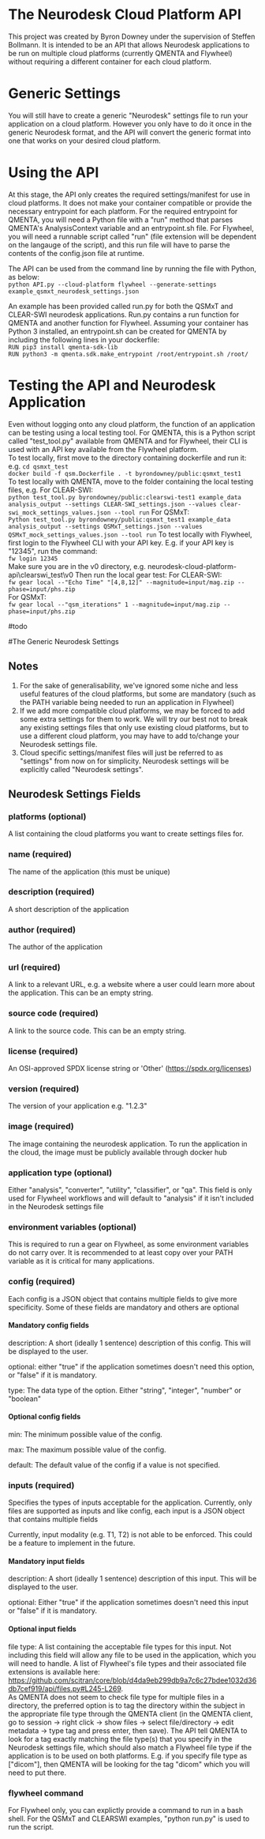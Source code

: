 # The Neurodesk Cloud Platform API
This project was created by Byron Downey under the supervision of Steffen Bollmann. It is intended to be an API that allows Neurodesk applications to be run on multiple cloud platforms (currently QMENTA and Flywheel) without requiring a different container for each cloud platform.

# Generic Settings
You will still have to create a generic "Neurodesk" settings file to run your application on a cloud platform. However you only have to do it once in the generic Neurodesk format, and the API will convert the generic format into one that works on your desired cloud platform.

# Using the API
At this stage, the API only creates the required settings/manifest for use in cloud platforms. It does not make your container compatible or provide the necessary entrypoint for each platform. For the required entrypoint for QMENTA, you will need a Python file with a "run" method that parses QMENTA's AnalysisContext variable and an entrypoint.sh file. For Flywheel, you will need a runnable script called "run" (file extension will be dependent on the langauge of the script), and this run file will have to parse the contents of the config.json file at runtime.  

The API can be used from the command line by running the file with Python, as below:  
`python API.py --cloud-platform flywheel --generate-settings example_qsmxt_neurodesk_settings.json`

An example has been provided called run.py for both the QSMxT and CLEAR-SWI neurodesk applications. Run.py contains a run function for QMENTA and another function for Flywheel. Assuming your container has Python 3 installed, an entrypoint.sh can be created for QMENTA by including the following lines in your dockerfile:  
`RUN pip3 install qmenta-sdk-lib`  
`RUN python3 -m qmenta.sdk.make_entrypoint /root/entrypoint.sh /root/`

# Testing the API and Neurodesk Application
Even without logging onto any cloud platform, the function of an application can be testing using a local testing tool. For QMENTA, this is a Python script called "test_tool.py" available from QMENTA and for Flywheel, their CLI is used with an API key available from the Flywheel platform.  
To test locally, first move to the directory containing dockerfile and run it:  
e.g. `cd qsmxt_test`  
`docker build -f qsm.Dockerfile . -t byrondowney/public:qsmxt_test1`  
To test locally with QMENTA, move to the folder containing the local testing files, e.g.
For CLEAR-SWI:  
`python test_tool.py byrondowney/public:clearswi-test1 example_data analysis_output --settings CLEAR-SWI_settings.json --values clear-swi_mock_settings_values.json --tool run`
For QSMxT:  
`Python test_tool.py byrondowney/public:qsmxt_test1 example_data analysis_output --settings QSMxT_settings.json --values QSMxT_mock_settings_values.json --tool run`
To test locally with Flywheel, first login to the Flywheel CLI with your API key. E.g. if your API key is "12345", run the command:  
`fw login 12345`  
Make sure you are in the v0 directory, e.g. neurodesk-cloud-platform-api\clearswi_test\v0
Then run the local gear test:
For CLEAR-SWI:  
`fw gear local --"Echo Time" "[4,8,12]" --magnitude=input/mag.zip --phase=input/phs.zip`  
For QSMxT:  
`fw gear local --"qsm_iterations" 1 --magnitude=input/mag.zip --phase=input/phs.zip`  

#todo  

#The Generic Neurodesk Settings
## Notes
1. For the sake of generalisability, we've ignored some niche and less useful features of the cloud platforms, but some are mandatory (such as the PATH variable being needed to run an application in Flywheel)
2. If we add more compatible cloud platforms, we may be forced to add some extra settings for them to work. We will try our best not to break any existing settings files that only use existing cloud platforms, but to use a different cloud platform, you may have to add to/change your Neurodesk settings file.
3. Cloud specific settings/manifest files will just be referred to as "settings" from now on for simplicity. Neurodesk settings will be explicitly called "Neurodesk settings".

## Neurodesk Settings Fields

### platforms (optional)
A list containing the cloud platforms you want to create settings files for. 

### name (required)
The name of the application (this must be unique)

### description (required)
A short description of the application

### author (required)
The author of the application

### url (required)
A link to a relevant URL, e.g. a website where a user could learn more about the application. This can be an empty string.

### source code (required)
A link to the source code. This can be an empty string.

### license (required)
An OSI-approved SPDX license string or 'Other' (https://spdx.org/licenses)

### version (required)
The version of your application e.g. "1.2.3"

### image (required)
The image containing the neurodesk application. To run the application in the cloud, the image must be publicly available through docker hub

### application type (optional)

Either "analysis", "converter", "utility", "classifier", or "qa". This field is only used for Flywheel workflows and
will default to "analysis" if it isn't included in the Neurodesk settings file

### environment variables (optional)

This is required to run a gear on Flywheel, as some environment variables do not carry over. It is recommended to at least copy over your PATH variable as it is critical for many applications. 

### config (required)
Each config is a JSON object that contains multiple fields to give more specificity. Some of these fields are mandatory and others are optional

#### Mandatory config fields
description: A short (ideally 1 sentence) description of this config. This will be displayed to the user.

optional: either "true" if the application sometimes doesn't need this option, or "false" if it is mandatory.

type: The data type of the option. Either "string", "integer", "number" or "boolean"

#### Optional config fields
min: The minimum possible value of the config.

max: The maximum possible value of the config.

default: The default value of the config if a value is not specified.

### inputs (required)
Specifies the types of inputs acceptable for the application. Currently, only files are supported as inputs and like config, each input is a JSON object that contains multiple fields

Currently, input modality (e.g. T1, T2) is not able to be enforced. This could be a feature to implement in the future.

#### Mandatory input fields
description: A short (ideally 1 sentence) description of this input. This will be displayed to the user.

optional: Either "true" if the application sometimes doesn't need this input or "false" if it is mandatory.

#### Optional input fields
file type: A list containing the acceptable file types for this input. Not including this field will allow any file to be used in the application, which you will need to handle.
A list of Flywheel's file types and their associated file extensions is available here: https://github.com/scitran/core/blob/d4da9eb299db9a7c6c27bdee1032d36db7cef919/api/files.py#L245-L269.  
As QMENTA does not seem to check file type for multiple files in a directory, the preferred option is to tag the directory within the subject in the appropriate file type through the QMENTA client (in the QMENTA client, go to session -> right click -> show files -> select file/directory -> edit metadata -> type tag and press enter, then save). The API tell QMENTA to look for a tag exactly matching the file type(s) that you specify in the Neurodesk settings file, which should also match a Flywheel file type if the application is to be used on both platforms. E.g. if you specify file type as ["dicom"], then QMENTA will be looking for the tag "dicom" which you will need to put there.

### flywheel command
For Flywheel only, you can explictly provide a command to run in a bash shell. For the QSMxT and CLEARSWI examples, "python run.py" is used to run the script.